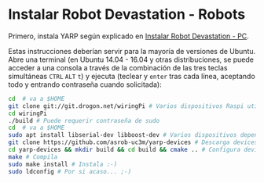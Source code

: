 # Instalar Robot Devastation - Robots

Primero, instala YARP según explicado en [Instalar Robot Devastation - PC](pc-ubuntu.md).

Estas instrucciones deberían servir para la mayoría de versiones de Ubuntu. Abre una terminal (en Ubuntu 14.04 - 16.04 y otras distribuciones, se puede acceder a una consola a través de la combinación de las tres teclas simultáneas `CTRL` `ALT` `t`) y ejecuta (teclear y `enter` tras cada línea, aceptando todo y entrando contraseña cuando solicitada):

```bash
cd  # va a $HOME
git clone git://git.drogon.net/wiringPi # Varios dispositivos Raspi utilizan http://wiringpi.com/download-and-install/
cd wiringPi
./build # Puede requerir contraseña de sudo
cd  # va a $HOME
sudo apt install libserial-dev libboost-dev # Varios dispositivos dependen de libserial (necesita boost/scoped_ptr.hpp)
git clone https://github.com/asrob-uc3m/yarp-devices # Descarga devices requeridos
cd yarp-devices && mkdir build && cd build && cmake .. # Configura devices requeridos
make # Compila
sudo make install # Instala :-)
sudo ldconfig # Por si acaso... ;-)
```
